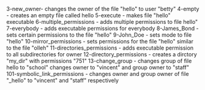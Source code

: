 3-new_owner- changes the owner of the file "hello" to user "betty"
4-empty - creates an empty file called hello
5-execute - makes file "hello" executable
6-multiple_permissions - adds multiple permissions to file hello"
7-everybody - adds executable permissions for everybody
8-James_Bond - sets certain permissions to the file "hello"
9-John_Doe - sets mode to file "hello"
10-mirror_permissions - sets permissions for the file "hello" similar to the file "olleh"
11-directories_permissions - adds executable permission to all subdirectories for owner
12-directory_permissions - creates a dirctory "my_dir" with permissions "751"
13-change_group - changes group of file hello to "school"
changes owner to "vincent" and group owner to "staff"
101-symbolic_link_permissions - changes owner and group owner of file  "_hello" to "vincent" and "staff" respectively
